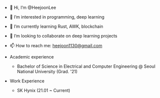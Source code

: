 - 👋 Hi, I’m @HeejoonLee
- 👀 I’m interested in programming, deep learning
- 🌱 I’m currently learning Rust, AWK, blockchain
- 💞️ I’m looking to collaborate on deep learning projects
- 📫 How to reach me: heejoon1130@gmail.com

- Academic experience
    - Bachelor of Science in Electrical and Computer Engineering @ Seoul National University (Grad. '21)

- Work Experience
    - SK Hynix (21.01 ~ Current)

<!---
HeejoonLee/HeejoonLee is a ✨ special ✨ repository because its `README.md` (this file) appears on your GitHub profile.
You can click the Preview link to take a look at your changes.
--->
